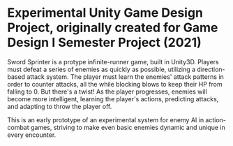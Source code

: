 # Experimental Unity Game Design Project, originally created for Game Design I Semester Project (2021)

Sword Sprinter is a protype infinite-runner game, built in Unity3D.  Players must defeat a series of enemies as quickly as possible, utilizing a direction-based attack system.  The player must learn the enemies' attack patterns  in order to counter attacks, all the while blocking blows to keep their HP from falling to 0.  But there's a twist!  As the player progresses, enemies will become more intelligent, learning the player's actions, predicting attacks, and adapting to throw the player off.

This is an early prototype of an experimental system for enemy AI in action-combat games, striving to make even basic enemies dynamic and unique in every encounter.

